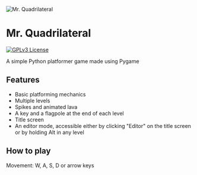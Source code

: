 
![Mr. Quadrilateral](https://i.stack.imgur.com/JomQB.png)
# Mr. Quadrilateral

[![GPLv3 License](https://img.shields.io/badge/License-GPL%20v3-yellow.svg)](https://opensource.org/licenses/)

A simple Python platformer game made using Pygame


## Features

- Basic platforming mechanics
- Multiple levels
- Spikes and animated lava
- A key and a flagpole at the end of each level
- Title screen
- An editor mode, accessible either by clicking "Editor" on the title screen or by holding Alt in any level
## How to play

Movement: W, A, S, D or arrow keys
